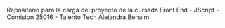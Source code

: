 Repositorio para la carga del proyecto de la cursada Front End - JScript - Comision 25016 - Talento Tech
Alejandra Benaim
